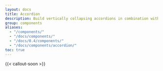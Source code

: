 ```yaml
---
layout: docs
title: Accordion
description: Build vertically collapsing accordions in combination with our Collapse JavaScript plugin.
group: components
aliases:
  - "/components/"
  - "/docs/components/"
  - "/docs/0.4/components/"
  - "/docs/components/accordion/"
toc: true
---
```


{{< callout-soon >}}
